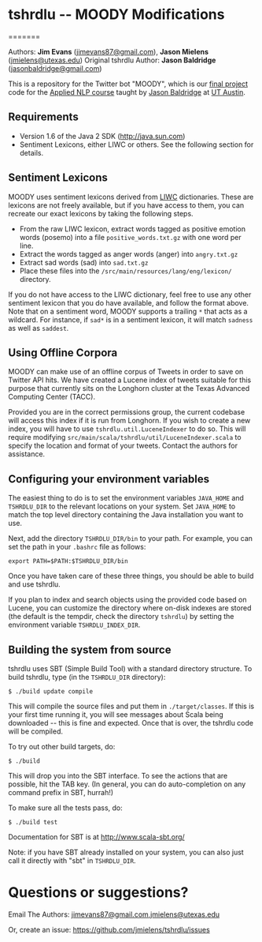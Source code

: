 # tshrdlu -- MOODY Modifications
=======

Authors: **Jim Evans** (jimevans87@gmail.com), **Jason Mielens** (jmielens@utexas.edu)
Original tshrdlu Author: **Jason Baldridge** (jasonbaldridge@gmail.com)


This is a repository for the Twitter bot "MOODY", which is our [final project](https://github.com/utcompling/applied-nlp/wiki/Course-Project) code for the [Applied NLP course](https://github.com/utcompling/applied-nlp/wiki) taught by [Jason Baldridge](http://www.jasonbaldridge.com) at [UT Austin](http://www.utexas.edu).

## Requirements

* Version 1.6 of the Java 2 SDK (http://java.sun.com)
* Sentiment Lexicons, either LIWC or others. See the following section for details.

## Sentiment Lexicons

MOODY uses sentiment lexicons derived from [LIWC](http://www.liwc.net/) dictionaries. These are lexicons are not freely available, but if you have access to them, you can recreate our exact lexicons by taking the following steps.

* From the raw LIWC lexicon, extract words tagged as positive emotion words (posemo) into a file `positive_words.txt.gz` with one word per line.
* Extract the words tagged as anger words (anger) into `angry.txt.gz`
* Extract sad words (sad) into `sad.txt.gz`
* Place these files into the `/src/main/resources/lang/eng/lexicon/` directory.

If you do not have access to the LIWC dictionary, feel free to use any other sentiment lexicon that you do have available, and follow the format above. Note that on a sentiment word, MOODY supports a trailing `*` that acts as a wildcard. For instance, if `sad*` is in a sentiment lexicon, it will match `sadness` as well as `saddest`. 

## Using Offline Corpora

MOODY can make use of an offline corpus of Tweets in order to save on Twitter API hits. We have created a Lucene index of tweets suitable for this purpose that currently sits on the Longhorn cluster at the Texas Advanced Computing Center (TACC).

Provided you are in the correct permissions group, the current codebase will access this index if it is run from Longhorn. If you wish to create a new index, you will have to use `tshrdlu.util.LuceneIndexer` to do so. This will require modifying `src/main/scala/tshrdlu/util/LuceneIndexer.scala` to specify the location and format of your tweets. Contact the authors for assistance.

## Configuring your environment variables

The easiest thing to do is to set the environment variables `JAVA_HOME`
and `TSHRDLU_DIR` to the relevant locations on your system. Set `JAVA_HOME`
to match the top level directory containing the Java installation you
want to use.

Next, add the directory `TSHRDLU_DIR/bin` to your path. For example, you
can set the path in your `.bashrc` file as follows:

	export PATH=$PATH:$TSHRDLU_DIR/bin

Once you have taken care of these three things, you should be able to
build and use tshrdlu.

If you plan to index and search objects using the provided code based
on Lucene, you can customize the directory where on-disk indexes are
stored (the default is the tempdir, check the directory `tshrdlu`) by
setting the environment variable `TSHRDLU_INDEX_DIR`.


## Building the system from source

tshrdlu uses SBT (Simple Build Tool) with a standard directory
structure.  To build tshrdlu, type (in the `TSHRDLU_DIR` directory):

	$ ./build update compile

This will compile the source files and put them in
`./target/classes`. If this is your first time running it, you will see
messages about Scala being downloaded -- this is fine and
expected. Once that is over, the tshrdlu code will be compiled.

To try out other build targets, do:

	$ ./build

This will drop you into the SBT interface. To see the actions that are
possible, hit the TAB key. (In general, you can do auto-completion on
any command prefix in SBT, hurrah!)

To make sure all the tests pass, do:

	$ ./build test

Documentation for SBT is at <http://www.scala-sbt.org/>

Note: if you have SBT already installed on your system, you can
also just call it directly with "sbt" in `TSHRDLU_DIR`.


# Questions or suggestions?

Email The Authors: <jimevans87@gmail.com>,<jmielens@utexas.edu>

Or, create an issue: <https://github.com/jmielens/tshrdlu/issues>

